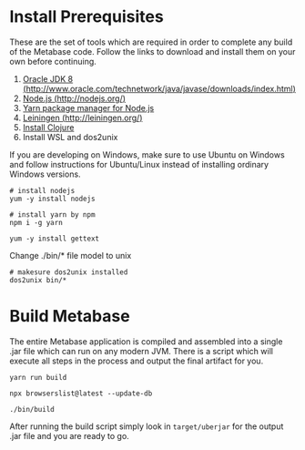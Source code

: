 # Install Prerequisites

These are the set of tools which are required in order to complete any build of the Metabase code. Follow the links to download and install them on your own before continuing.

1. [Oracle JDK 8 (http://www.oracle.com/technetwork/java/javase/downloads/index.html)](http://www.oracle.com/technetwork/java/javase/downloads/index.html)
2. [Node.js (http://nodejs.org/)](http://nodejs.org/)
3. [Yarn package manager for Node.js](https://yarnpkg.com/)
4. [Leiningen (http://leiningen.org/)](http://leiningen.org/)
5. [Install Clojure](https://www.clojure.org/guides/getting_started)
6. Install WSL and dos2unix

If you are developing on Windows, make sure to use Ubuntu on Windows and follow instructions for Ubuntu/Linux instead of installing ordinary Windows versions.



```shell
# install nodejs
yum -y install nodejs

# install yarn by npm
npm i -g yarn

yum -y install gettext
```



Change ./bin/* file model to unix

```shel
# makesure dos2unix installed
dos2unix bin/* 
```



# Build Metabase

The entire Metabase application is compiled and assembled into a single .jar file which can run on any modern JVM. There is a script which will execute all steps in the process and output the final artifact for you.

```shell
yarn run build

npx browserslist@latest --update-db

./bin/build
```

After running the build script simply look in `target/uberjar` for the output .jar file and you are ready to go.



